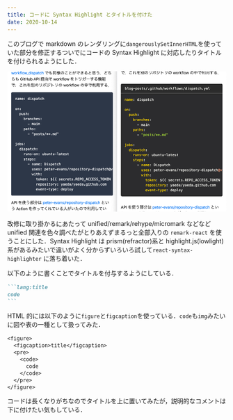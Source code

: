 ```yaml
---
title: コードに Syntax Highlight とタイトルを付けた
date: 2020-10-14
---
```


このブログで markdown のレンダリングに`dangerouslySetInnerHTML`を使っていた部分を修正するついでにコードの Syntax Highlight に対応したりタイトルを付けられるようにした．

![Syntax Highlight before/after](../images/2020-10-14-code-before-after.png)

改修に取り掛かるにあたって unified/remark/rehype/micromark などなど unified 関連を色々調べたがとりあえずまるっと全部入りの `remark-react` を使うことにした．Syntax Highlight は prism(refractor)系と highlight.js(lowlight)系があるみたいで違いがよく分からずいろいろ試して`react-syntax-highlighter` に落ち着いた．

以下のように書くことでタイトルを付与するようにしている．

````md
```lang:title
code
```
````

HTML 的には以下のように`figure`と`figcaption`を使っている．`code`も`img`みたいに図や表の一種として扱ってみた．

```html:こんな感じ
<figure>
  <figcaption>title</figcaption>
  <pre>
    <code>
      code
    </code>
  </pre>
</figure>
```

コードは長くなりがちなのでタイトルを上に置いてみたが，説明的なコメントは下に付けたい気もしている．
